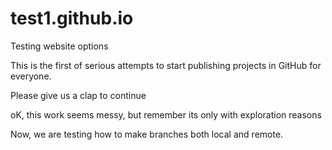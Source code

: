 # test1.github.io
Testing website options 

This is the first of serious attempts to start publishing projects in GitHub for everyone.

Please give us a clap to continue

oK, this work seems messy, but remember its only with exploration reasons

Now, we are testing how to make branches both local and remote.

